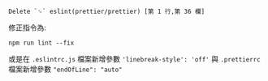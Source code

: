 ```shell
Delete `␍` eslint(prettier/prettier) [第 1 行,第 36 欄]
```
修正指令為:
```shell
npm run lint --fix
```
或是在 `.eslintrc.js` 檔案新增參數 `'linebreak-style': 'off'`
與 `.prettierrc` 檔案新增參數 `"endOfLine": "auto"`
